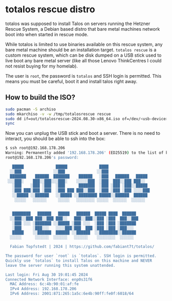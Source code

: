 # totalos rescue distro

totalos was supposed to install Talos on servers running the Hetzner
Rescue System, a Debian based distro that bare metal machines network
boot into when started in rescue mode.

While totalos is limited to use binaries available on this rescue
system, any bare metal machine should be an installation target.
`totalos rescue` is a custom rescue system, which can be disk dumped
on a USB stick used to live boot any bare metal server (like all
those Lenovo ThinkCentres I could not resist buying for my homelab).

The user is `root`, the password is `totalos` and SSH login is permitted.
This means you must be careful, boot it and install talos right away.

## How to build the ISO?

```sh
sudo pacman -S archiso
sudo mkarchiso -v -w /tmp/totalosrescue rescue
sudo dd if=out/totalosrescue-2024.08.30-x86_64.iso of=/dev/<usb-device>
sync
```

Now you can unplug the USB stick and boot a server. There is no need
to interact, you should be able to ssh into the box:

```sh
$ ssh root@192.168.178.206
Warning: Permanently added '192.168.178.206' (ED25519) to the list of known hosts.
root@192.168.178.206's password:

   █████              █████              ████
  ░░███              ░░███              ░░███
  ███████    ██████  ███████    ██████   ░███   ██████   █████
 ░░░███░    ███░░███░░░███░    ░░░░░███  ░███  ███░░███ ███░░
   ░███    ░███ ░███  ░███      ███████  ░███ ░███ ░███░░█████
   ░███ ███░███ ░███  ░███ ███ ███░░███  ░███ ░███ ░███ ░░░░███
   ░░█████ ░░██████   ░░█████ ░░████████ █████░░██████  ██████
    ░░░░░   ░░░░░░     ░░░░░   ░░░░░░░░ ░░░░░  ░░░░░░  ░░░░░░


   ████████   ██████   █████   ██████  █████ ████  ██████
  ░░███░░███ ███░░███ ███░░   ███░░███░░███ ░███  ███░░███
   ░███ ░░░ ░███████ ░░█████ ░███ ░░░  ░███ ░███ ░███████
   ░███     ░███░░░   ░░░░███░███  ███ ░███ ░███ ░███░░░
   █████    ░░██████  ██████ ░░██████  ░░████████░░██████
  ░░░░░      ░░░░░░  ░░░░░░   ░░░░░░    ░░░░░░░░  ░░░░░░

  Fabian Topfstedt | 2024 | https://github.com/fabiant7t/totalos/

The password for user `root` is `totalos`. SSH login is permitted.
Quickly use `totalos` to install Talos on this machine and NEVER
leave the server running this system unattended.

Last login: Fri Aug 30 19:01:45 2024
Connected Network Interface: enp0s31f6
  MAC Address: 6c:4b:90:01:af:fe
  IPv4 Address: 192.168.178.206
  IPv6 Address: 2001:871:265:1a5c:6e4b:90ff:fe0f:6018/64
```
